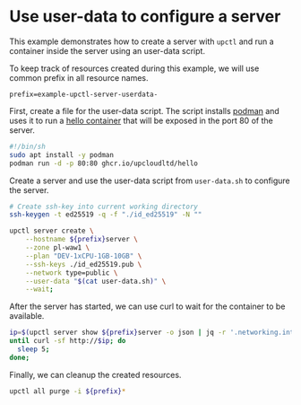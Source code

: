 # Use user-data to configure a server

This example demonstrates how to create a server with `upctl` and run a container inside the server using an user-data script.

To keep track of resources created during this example, we will use common prefix in all resource names.

```env
prefix=example-upctl-server-userdata-
```

First, create a file for the user-data script. The script installs [podman](https://podman.io/) and uses it to run a [hello container](https://github.com/UpCloudLtd/hello-container) that will be exposed in the port 80 of the server.

```sh filename=user-data.sh
#!/bin/sh
sudo apt install -y podman
podman run -d -p 80:80 ghcr.io/upcloudltd/hello
```

Create a server and use the user-data script from `user-data.sh` to configure the server.

```sh
# Create ssh-key into current working directory
ssh-keygen -t ed25519 -q -f "./id_ed25519" -N ""

upctl server create \
    --hostname ${prefix}server \
    --zone pl-waw1 \
    --plan "DEV-1xCPU-1GB-10GB" \
    --ssh-keys ./id_ed25519.pub \
    --network type=public \
    --user-data "$(cat user-data.sh)" \
    --wait;
```

After the server has started, we can use curl to wait for the container to be available.

```sh
ip=$(upctl server show ${prefix}server -o json | jq -r '.networking.interfaces[] | select(.type == "public") | .ip_addresses[0].address')
until curl -sf http://$ip; do
  sleep 5;
done;
```

Finally, we can cleanup the created resources.

```sh
upctl all purge -i ${prefix}*
```
